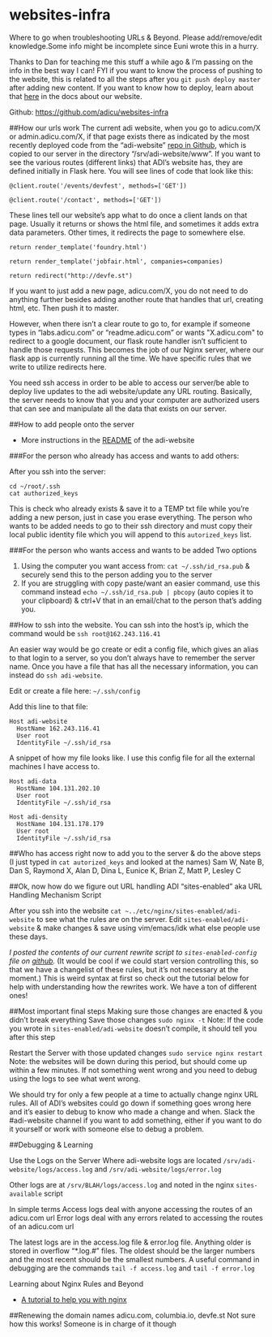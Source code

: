 # websites-infra
Where to go when troubleshooting URLs &amp; Beyond. Please add/remove/edit knowledge.Some info might be incomplete since Euni wrote this in a hurry.

Thanks to Dan for teaching me this stuff a while ago & I’m passing on the info in the best way I can! FYI if you want to know the process of pushing to the website, this is related to all the steps after you `git push deploy master` after adding new content. If you want to know how to deploy, learn about that [here](https://github.com/adicu/adi-website/blob/master/README.md#deployment) in the docs about our website.

Github: https://github.com/adicu/websites-infra


##How our urls work
The current adi website, when you go to adicu.com/X or admin.adicu.com/X, if that page exists there as indicated by the most recently deployed code from the “adi-website” [repo in Github](https://github.com/adicu/adi-website), which is copied to our server in the directory “/srv/adi-website/www”. If you want to see the various routes (different links) that ADI’s website has, they are defined initially in Flask here. You will see lines of code that look like this:

`@client.route('/events/devfest', methods=['GET'])`

`@client.route('/contact', methods=['GET'])`

These lines tell our website’s app what to do once a client lands on that page. Usually it returns or shows the html file, and sometimes it adds extra data parameters. Other times, it redirects the page to somewhere else.

`return render_template('foundry.html')`

`return render_template('jobfair.html', companies=companies)`

`return redirect("http://devfe.st")`

If you want to just add a new page, adicu.com/X, you do not need to do anything further besides adding another route that handles that url, creating html, etc. Then push it to master.

However, when there isn’t a clear route to go to, for example if someone types in “labs.adicu.com” or “readme.adicu.com” or wants "X.adicu.com" to redirect to a google document, our flask route handler isn’t sufficient to handle those requests. This becomes the job of our Nginx server, where our flask app is currently running all the time. We have specific rules that we write to utilize redirects here.

You need ssh access in order to be able to access our server/be able to deploy live updates to the adi website/update any URL routing. Basically, the server needs to know that you and your computer are authorized users that can see and manipulate all the data that exists on our server.

##How to add people onto the server

- More instructions in the [README](https://github.com/adicu/adi-website/blob/master/README.md#getting-ssh-access) of the adi-website

###For the person who already has access and wants to add others:

After you ssh into the server:
```
cd ~/root/.ssh
cat authorized_keys
``` 
This is check who already exists & save it to a TEMP txt file while you’re adding a new person, just in case you erase everything.
The person who wants to be added needs to go to their ssh directory and must copy their local public identity file which you will append to this `autorized_keys` list.

###For the person who wants access and wants to be added
Two options
1. Using the computer you want access from:
`cat ~/.ssh/id_rsa.pub`  & securely send this to the person adding you to the server
2. If you are struggling with copy paste/want an easier command, use this command instead
`echo ~/.ssh/id_rsa.pub | pbcopy` (auto copies it to your clipboard) & ctrl+V that in an email/chat to the person that’s adding you.

##How to ssh into the website. 
You can ssh into the host’s ip, which the command would be `ssh root@162.243.116.41`

An easier way would be go create or edit a config file, which gives an alias to that login to a server, so you don’t always have to remember the server name. Once you have a file that has all the necessary information, you can instead do `ssh adi-website`.

Edit or create a file here: `~/.ssh/config`

Add this line to that file:
```
Host adi-website
  HostName 162.243.116.41
  User root
  IdentityFile ~/.ssh/id_rsa
```

A snippet of how my file looks like. I use this config file for all the external machines I have access to.

```
Host adi-data
  HostName 104.131.202.10
  User root
  IdentityFile ~/.ssh/id_rsa

Host adi-density
  HostName 104.131.178.179
  User root
  IdentityFile ~/.ssh/id_rsa
```


##Who has access right now to add you to the server & do the above steps 
(I just typed in `cat autorized_keys` and looked at the names)
Sam W, Nate B, Dan S, Raymond X, Alan D, Dina L, Eunice K, Brian Z, Matt P, Lesley C

##Ok, now how do we figure out URL handling
ADI “sites-enabled” aka URL Handling Mechanism Script

After you ssh into the website
`cat ~../etc/nginx/sites-enabled/adi-website` to see what the rules are on the server. Edit `sites-enabled/adi-website` & make changes & save using vim/emacs/idk what else people use these days.

*I posted the contents of our current rewrite script to `sites-enabled-config` file on [github](https://github.com/adicu/websites-infra/blob/master/sites-available-config).* (It would be cool if we could start version controlling this, so that we have a changelist of these rules, but it’s not necessary at the moment.)
This is weird syntax at first so check out the tutorial below for help with understanding how the rewrites work. We have a ton of different ones! 

##Most important final steps
Making sure those changes are enacted & you didn’t break everything
Save those changes
`sudo nginx -t`
Note: If the code you wrote in `sites-enabled/adi-website` doesn’t compile, it should tell you after this step

Restart the Server with those updated changes
`sudo service nginx restart`
Note: the websites will be down during this period, but should come up within a few minutes. If not something went wrong and you need to debug using the logs to see what went wrong.


We should try for only a few people at a time to actually change nginx URL rules. All of ADI’s websites could go down if something goes wrong here and it’s easier to debug to know who made a change and when. Slack the #adi-website channel if you want to add something, either if you want to do it yourself or work with someone else to debug a problem.


##Debugging & Learning

Use the Logs on the Server
Where adi-website logs are located
`/srv/adi-website/logs/access.log` and `/srv/adi-website/logs/error.log`

Other logs are at `/srv/BLAH/logs/access.log` and noted in the nginx `sites-available` script

In simple terms
Access logs deal with anyone accessing the routes of an adicu.com url
Error logs deal with any errors related to accessing the routes of an adicu.com url

The latest logs are in the access.log file & error.log file. Anything older is stored in overflow “*.log.#” files. The oldest should be the larger numbers and the most recent should be the smallest numbers.
A useful command in debugging are the commands
`tail -f access.log` and `tail -f error.log`

Learning about Nginx Rules and Beyond
- [A tutorial to help you with nginx](https://www.nginx.com/blog/creating-nginx-rewrite-rules/)


##Renewing the domain names adicu.com, columbia.io, devfe.st
Not sure how this works! Someone is in charge of it though

